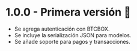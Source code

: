 # 1.0.0 - Primera versión 🚀
- Se agrega autenticación con BTCBOX.
- Se incluye la serialización JSON para modelos.
- Se añade soporte para pagos y transacciones.
